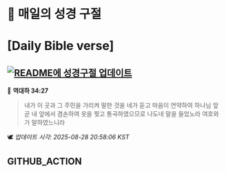 # 🙏 매일의 성경 구절
# [Daily Bible verse]
## [![README에 성경구절 업데이트](https://github.com/DONGSUKA/first_test/actions/workflows/update-readme-bible.yml/badge.svg)](https://github.com/DONGSUKA/first_test/actions/workflows/update-readme-bible.yml)
<!-- START_BIBLE_VERSE -->
📖 **역대하 34:27**
> 내가 이 곳과 그 주민을 가리켜 말한 것을 네가 듣고 마음이 연약하여 하나님 앞 곧 내 앞에서 겸손하여 옷을 찢고 통곡하였으므로 나도네 말을 들었노라 여호와가 말하였느니라

🕊️ _업데이트 시각: 2025-08-28 20:58:06 KST_
  <!-- END_BIBLE_VERSE -->
## GITHUB_ACTION
